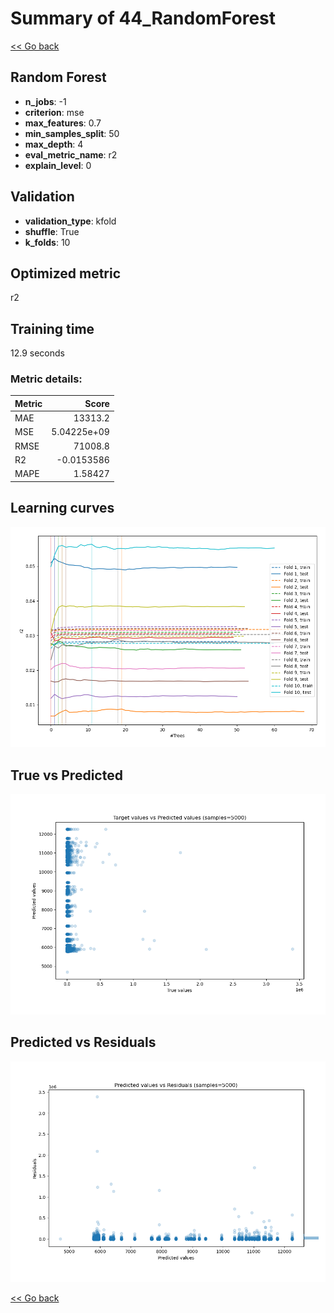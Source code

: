 # Summary of 44_RandomForest

[<< Go back](../README.md)


## Random Forest
- **n_jobs**: -1
- **criterion**: mse
- **max_features**: 0.7
- **min_samples_split**: 50
- **max_depth**: 4
- **eval_metric_name**: r2
- **explain_level**: 0

## Validation
 - **validation_type**: kfold
 - **shuffle**: True
 - **k_folds**: 10

## Optimized metric
r2

## Training time

12.9 seconds

### Metric details:
| Metric   |           Score |
|:---------|----------------:|
| MAE      | 13313.2         |
| MSE      |     5.04225e+09 |
| RMSE     | 71008.8         |
| R2       |    -0.0153586   |
| MAPE     |     1.58427     |



## Learning curves
![Learning curves](learning_curves.png)
## True vs Predicted

![True vs Predicted](true_vs_predicted.png)


## Predicted vs Residuals

![Predicted vs Residuals](predicted_vs_residuals.png)



[<< Go back](../README.md)
